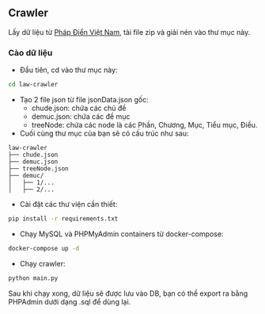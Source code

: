## Crawler

Lấy dữ liệu từ [Pháp Điển Việt Nam](https://phapdien.moj.gov.vn/), tải file zip và giải nén vào thư mục này.

### Cào dữ liệu

-   Đầu tiên, cd vào thư mục này:

```bash
cd law-crawler
```

-   Tạo 2 file json từ file jsonData.json gốc:
    -   chude.json: chứa các chủ đề
    -   demuc.json: chứa các đề mục
    -   treeNode: chứa các node là các Phần, Chương, Mục, Tiểu mục, Điều.
-   Cuối cùng thư mục của bạn sẽ có cấu trúc như sau:

```
law-crawler
├── chude.json
├── demuc.json
├── treeNode.json
├── demuc/
│   ├── 1/...
│   ├── 2/...
```

-   Cài đặt các thư viện cần thiết:

```bash
pip install -r requirements.txt
```

-   Chạy MySQL và PHPMyAdmin containers từ docker-compose:

```bash
docker-compose up -d
```

-   Chạy crawler:

```bash
python main.py
```

Sau khi chạy xong, dữ liệu sẽ được lưu vào DB, bạn có thể export ra bằng PHPAdmin dưới dạng .sql để dùng lại.
